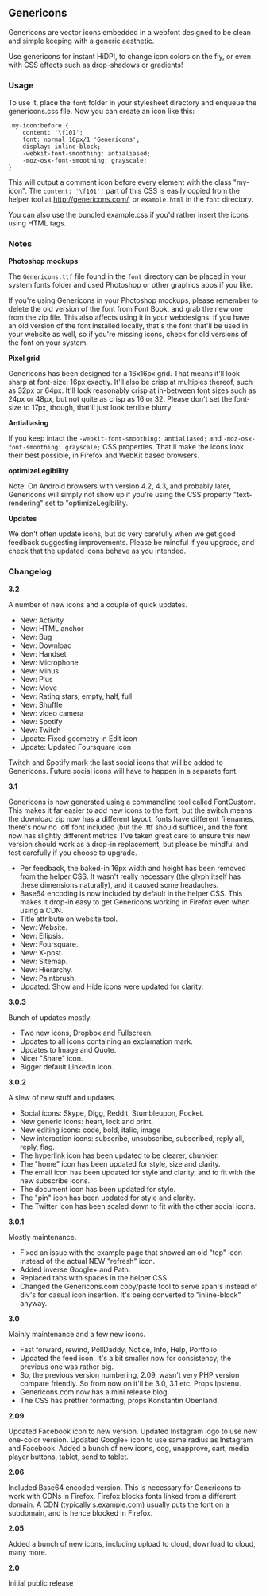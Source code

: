 ## Genericons

Genericons are vector icons embedded in a webfont designed to be clean and simple keeping with a generic aesthetic.

Use genericons for instant HiDPI, to change icon colors on the fly, or even with CSS effects such as drop-shadows or
gradients!

### Usage

To use it, place the `font` folder in your stylesheet directory and enqueue the genericons.css file. Now you can create
an icon like this:

```
.my-icon:before {
	content: '\f101';
	font: normal 16px/1 'Genericons';
	display: inline-block;
	-webkit-font-smoothing: antialiased;
	-moz-osx-font-smoothing: grayscale;
}
```

This will output a comment icon before every element with the class "my-icon". The `content: '\f101';` part of this CSS
is easily copied from the helper tool at http://genericons.com/, or `example.html` in the `font` directory.

You can also use the bundled example.css if you'd rather insert the icons using HTML tags.

### Notes

**Photoshop mockups**

The `Genericons.ttf` file found in the `font` directory can be placed in your system fonts folder and used Photoshop or
other graphics apps if you like.

If you're using Genericons in your Photoshop mockups, please remember to delete the old version of the font from Font
Book, and grab the new one from the zip file. This also affects using it in your webdesigns: if you have an old version
of the font installed locally, that's the font that'll be used in your website as well, so if you're missing icons,
check for old versions of the font on your system.

**Pixel grid**

Genericons has been designed for a 16x16px grid. That means it'll look sharp at font-size: 16px exactly. It'll also be
crisp at multiples thereof, such as 32px or 64px. It'll look reasonably crisp at in-between font sizes such as 24px or
48px, but not quite as crisp as 16 or 32. Please don't set the font-size to 17px, though, that'll just look terrible
blurry.

**Antialiasing**

If you keep intact the `-webkit-font-smoothing: antialiased;` and `-moz-osx-font-smoothing: grayscale;` CSS properties.
That'll make the icons look their best possible, in Firefox and WebKit based browsers.

**optimizeLegibility**

Note: On Android browsers with version 4.2, 4.3, and probably later, Genericons will simply not show up if you're using
the CSS property "text-rendering" set to "optimizeLegibility.

**Updates**

We don't often update icons, but do very carefully when we get good feedback suggesting improvements. Please be mindful
if you upgrade, and check that the updated icons behave as you intended.

### Changelog

**3.2**

A number of new icons and a couple of quick updates.

* New: Activity
* New: HTML anchor
* New: Bug
* New: Download
* New: Handset
* New: Microphone
* New: Minus
* New: Plus
* New: Move
* New: Rating stars, empty, half, full
* New: Shuffle
* New: video camera
* New: Spotify
* New: Twitch
* Update: Fixed geometry in Edit icon
* Update: Updated Foursquare icon

Twitch and Spotify mark the last social icons that will be added to Genericons.
Future social icons will have to happen in a separate font.

**3.1**

Genericons is now generated using a commandline tool called FontCustom. This makes it far easier to add new icons to the
font, but the switch means the download zip now has a different layout, fonts have different filenames, there's now no
.otf font included (but the .ttf should suffice), and the font now has slightly different metrics. I've taken great care
to ensure this new version should work as a drop-in replacement, but please be mindful and test carefully if you choose
to upgrade.

* Per feedback, the baked-in 16px width and height has been removed from the helper CSS. It wasn't really necessary (the
  glyph itself has these dimensions naturally), and it caused some headaches.
* Base64 encoding is now included by default in the helper CSS. This makes it drop-in easy to get Genericons working in
  Firefox even when using a CDN.
* Title attribute on website tool.
* New: Website.
* New: Ellipsis.
* New: Foursquare.
* New: X-post.
* New: Sitemap.
* New: Hierarchy.
* New: Paintbrush.
* Updated: Show and Hide icons were updated for clarity.

**3.0.3**

Bunch of updates mostly.

* Two new icons, Dropbox and Fullscreen.
* Updates to all icons containing an exclamation mark.
* Updates to Image and Quote.
* Nicer "Share" icon.
* Bigger default Linkedin icon.

**3.0.2**

A slew of new stuff and updates.

* Social icons: Skype, Digg, Reddit, Stumbleupon, Pocket.
* New generic icons: heart, lock and print.
* New editing icons: code, bold, italic, image
* New interaction icons: subscribe, unsubscribe, subscribed, reply all, reply, flag.
* The hyperlink icon has been updated to be clearer, chunkier.
* The "home" icon has been updated for style, size and clarity.
* The email icon has been updated for style and clarity, and to fit with the new subscribe icons.
* The document icon has been updated for style.
* The "pin" icon has been updated for style and clarity.
* The Twitter icon has been scaled down to fit with the other social icons.

**3.0.1**

Mostly maintenance.

* Fixed an issue with the example page that showed an old "top" icon instead of the actual NEW "refresh" icon.
* Added inverse Google+ and Path.
* Replaced tabs with spaces in the helper CSS.
* Changed the Genericons.com copy/paste tool to serve span's instead of div's for casual icon insertion. It's being
  converted to "inline-block" anyway.

**3.0**

Mainly maintenance and a few new icons.

* Fast forward, rewind, PollDaddy, Notice, Info, Help, Portfolio
* Updated the feed icon. It's a bit smaller now for consistency, the previous one was rather big.
* So, the previous version numbering, 2.09, wasn't very PHP version compare friendly. So from now on it'll be 3.0, 3.1
  etc. Props Ipstenu.
* Genericons.com now has a mini release blog.
* The CSS has prettier formatting, props Konstantin Obenland.

**2.09**

Updated Facebook icon to new version. Updated Instagram logo to use new one-color version. Updated Google+ icon to use
same radius as Instagram and Facebook. Added a bunch of new icons, cog, unapprove, cart, media player buttons, tablet,
send to tablet.

**2.06**

Included Base64 encoded version. This is necessary for Genericons to work with CDNs in Firefox. Firefox blocks fonts
linked from a different domain. A CDN (typically s.example.com) usually puts the font on a subdomain, and is hence
blocked in Firefox.

**2.05**

Added a bunch of new icons, including upload to cloud, download to cloud, many more.

**2.0**

Initial public release
